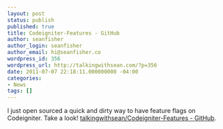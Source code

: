 ```yaml
---
layout: post
status: publish
published: true
title: Codeigniter-Features - GitHub
author: seanfisher
author_login: seanfisher
author_email: hi@seanfisher.co
wordpress_id: 356
wordpress_url: http://talkingwithsean.com/?p=356
date: 2011-07-07 22:18:11.000000000 -04:00
categories:
- News
tags: []
---
```

I just&nbsp;open sourced&nbsp;a quick and dirty way to have feature flags on Codeigniter. Take a look!&nbsp;<a href="https://github.com/talkingwithsean/Codeigniter-Features">talkingwithsean/Codeigniter-Features - GitHub</a>.
